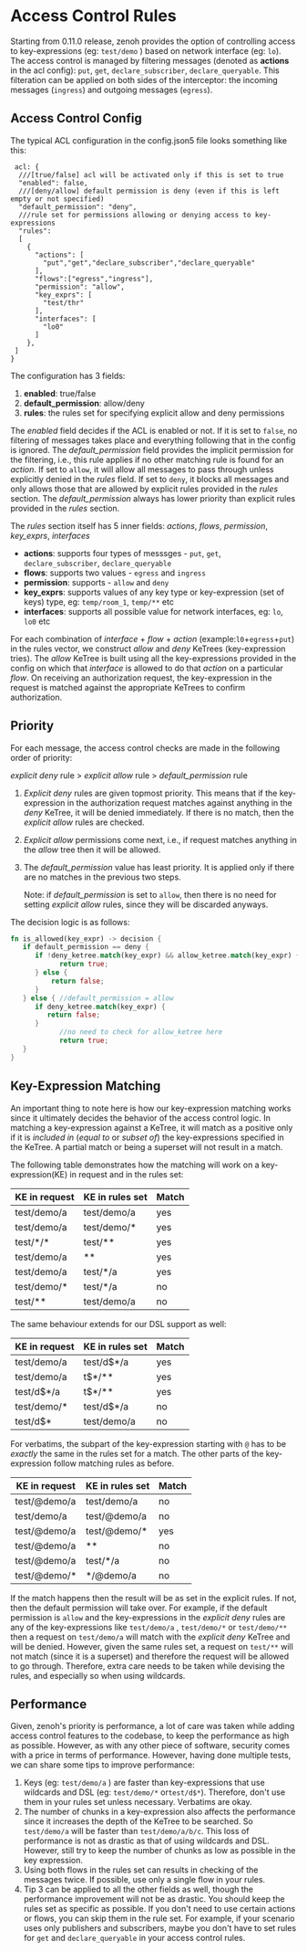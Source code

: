 # Access Control Rules 

Starting from 0.11.0 release, zenoh provides the option of controlling access to key-expressions (eg: `test/demo` ) based on network interface (eg: `lo`). The access control is managed by filtering messages (denoted as **actions** in the acl config): `put`, `get`, `declare_subscriber`, `declare_queryable`. This filteration can be applied on both sides of the interceptor: the incoming messages (`ingress`) and outgoing messages (`egress`).

## Access Control Config

The typical ACL configuration in the config.json5 file looks something like this:

```json5
 acl: {
  ///[true/false] acl will be activated only if this is set to true
  "enabled": false,
  ///[deny/allow] default permission is deny (even if this is left empty or not specified)
  "default_permission": "deny",
  ///rule set for permissions allowing or denying access to key-expressions
  "rules": 
  [
    {
      "actions": [
        "put","get","declare_subscriber","declare_queryable"
      ],
      "flows":["egress","ingress"],
      "permission": "allow",
      "key_exprs": [
        "test/thr"
      ],
      "interfaces": [
        "lo0"
      ]
    },
 ]
}
```

The configuration has 3 fields:

1. **enabled**: true/false
2. **default_permission**: allow/deny 
3. **rules**:  the rules set for specifying explicit allow and deny permissions

The *enabled* field decides if the ACL is enabled or not. If it is set to `false`, no filtering of messages takes place and everything following that in the config is ignored.
The *default_permission* field provides the implicit permission for the filtering, i.e., this rule applies if no other matching rule is found for an *action*. If set to `allow`, it will allow all messages to pass through unless explicitly denied in the *rules* field. If set to `deny`, it blocks all messages and only allows those that are allowed by explicit rules provided in the *rules* section. The *default_permission* always has lower priority than explicit rules provided in the *rules* section.

The *rules* section itself has 5 inner fields: *actions*, *flows*, *permission*, *key_exprs*, *interfaces*

* **actions**: supports four types of messsges - `put`, `get`, `declare_subscriber`, `declare_queryable`
* **flows**: supports two values - `egress` and `ingress`
* **permission**: supports - `allow` and `deny`
* **key_exprs**: supports values of any key type or key-expression (set of keys) type, eg: `temp/room_1`, `temp/**` etc
* **interfaces**: supports all possible value for network interfaces, eg: `lo`, `lo0` etc


For each combination of *interface* + *flow* + *action*  (example:`l0`+`egress`+`put`) in the rules vector, we construct *allow* and *deny* KeTrees (key-expression tries). The *allow* KeTree is built using all the key-expressions provided in the config on which that *interface* is allowed to do that *action* on a particular *flow*. On receiving an authorization request, the key-expression in the request is matched against the appropriate KeTrees to confirm authorization.

## Priority 
For each message, the access control checks are made in the following order of priority:

*explicit deny* rule > *explicit allow* rule > *default_permission* rule

1. *Explicit deny* rules are given topmost priority. This means that if the key-expression in the  authorization request matches against anything in the *deny* KeTree, it will be denied immediately. If there is no match, then the *explicit allow* rules are checked.
2. *Explicit allow* permissions come next, i.e., if request matches anything in the *allow* tree then it will be allowed.
3. The *default_permission* value has least priority. It is applied only if there are no matches in the previous two steps.
    
    Note: if *default_permission* is set to `allow`, then there is no need for setting *explicit allow* rules, since they will be discarded anyways.
    

The decision logic is as follows:

```rust
fn is_allowed(key_expr) -> decision {
   if default_permission == deny {
      if !deny_ketree.match(key_expr) && allow_ketree.match(key_expr) {
            return true;
      } else {
          return false;
      }
   } else { //default_permission = allow
      if deny_ketree.match(key_expr) {
         return false;
      } 
			//no need to check for allow_ketree here
			return true; 
   }
}
```

## Key-Expression Matching

An important thing to note here is how our key-expression matching works since it ultimately decides the behavior of the access control logic. In matching a key-expression against a KeTree, it will match as a positive only if it is *included in* (*equal to* or *subset of*) the key-expressions specified in the KeTree. A partial match or being a superset will not result in a match.

The following table demonstrates how the matching will work on a key-expression(KE) in request and in the rules set:

| KE in request | KE in rules set | Match |
|---------------|---------------|-------|
| test/demo/a         | test/demo/a         | yes   |
| test/demo/a         | test/demo/*         | yes   |
| test/\*/\*         | test/**          | yes   |
| test/demo/a         | **            | yes   |
| test/demo/a         | test/*/a         | yes   |
| test/demo/*         | test/*/a         | no    |
| test/**          | test/demo/a         | no    |

The same behaviour extends for our DSL support as well:

| KE in request | KE in rules set | Match |
|---------------|---------------|-------|
| test/demo/a         | test/d$*/a         | yes   |
| test/demo/a         | t$*/**            | yes   |
| test/d$*/a        | t$*/**            | yes   |
| test/demo/*         | test/d$*/a         | no    |
| test/d$*          | test/demo/a         | no    |

For verbatims, the subpart of the key-expression starting with `@` has to be *exactly* the same in the rules set for a match. The other parts of the key-expression follow matching rules as before.

| KE in request | KE in rules set | Match |
|---------------|---------------|-------|
| test/@demo/a         | test/demo/a         | no   |
| test/demo/a         | test/@demo/a         | no   |
| test/@demo/a         | test/@demo/*         | yes   |
| test/@demo/a         | **            | no   |
| test/@demo/a         | test/*/a         | no   |
| test/@demo/*         | */@demo/a         | no    |

If the match happens then the result will be as set in the explicit rules. If not, then the default permission will take over. For example, if the default permission is `allow` and the key-expressions in the *explicit deny* rules are any of the key-expressions like `test/demo/a` , `test/demo/*` or `test/demo/**` then a request on `test/demo/a` will match with the *explicit deny* KeTree and will be denied. However, given the same rules set, a request on `test/**` will not match (since it is a superset) and therefore the request will be allowed to go through. Therefore, extra care needs to be taken while devising the rules, and especially so when using wildcards.


## Performance

Given, zenoh's priority is performance, a lot of care was taken while adding access control features to the codebase, to keep the performance as high as possible. However, as with any other piece of software, security comes with a price in terms of performance. However, having done multiple tests, we can share some tips to improve performance:

1. Keys (eg: `test/demo/a` ) are faster than key-expressions that use wildcards and DSL (eg: `test/demo/*` or`test/d$*`). Therefore, don't use them in your rules set unless necessary. Verbatims are okay.
2. The number of chunks in a key-expression also affects the performance since it increases the depth of the KeTree to be searched. So `test/demo/a` will be faster than `test/demo/a/b/c`. This loss of performance is not as drastic as that of using wildcards and DSL. However, still try to keep the number of chunks as low as possible in the key expression.
3. Using both flows in the rules set can results in checking of the messages twice. If possible, use only a single flow in your rules.
4. Tip 3 can be applied to all the other fields as well, though the performance improvement will not be as drastic. You should keep the rules set as specific as possible. If you don't need to use certain actions or flows, you can skip them in the rule set. For example, if your scenario uses only publishers and subscribers, maybe you don't have to set rules for `get` and `declare_queryable` in your access control rules.